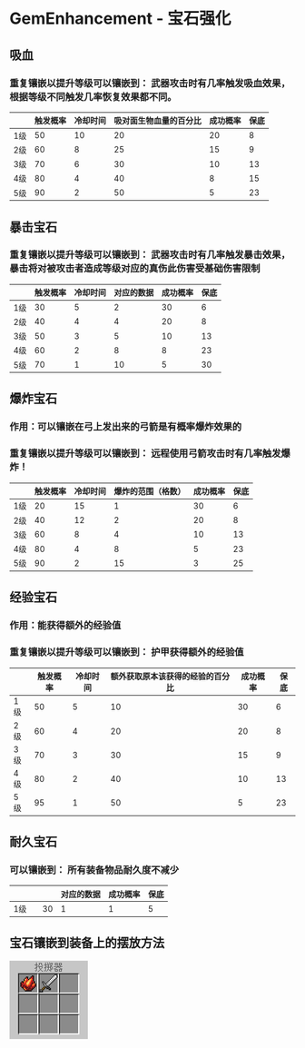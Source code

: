 # GemEnhancement - 宝石强化


## 吸血
### 重复镶嵌以提升等级可以镶嵌到： 武器攻击时有几率触发吸血效果，根据等级不同触发几率恢复效果都不同。

|     | 触发概率          | 冷却时间 | 吸对面生物血量的百分比 | 成功概率           | 保底      |
|-----|-----------------------|----------|------------------------|--------------------|-----------|
| 1级 | 50                    | 10       | 20                     | 20                 | 8         |
| 2级 | 60                    | 8        | 25                     | 15                 | 9         |
| 3级 | 70                    | 6        | 30                     | 10                 | 13        |
| 4级 | 80                    | 4        | 40                     | 8                  | 15        |
| 5级 | 90                    | 2        | 50                     | 5                  | 23        |


## 暴击宝石
### 重复镶嵌以提升等级可以镶嵌到： 武器攻击时有几率触发暴击效果，暴击将对被攻击者造成等级对应的真伤此伤害受基础伤害限制

|     | 触发概率 | 冷却时间 | 对应的数据  | 成功概率           | 保底      |
|-----|----------|----------|-------------|--------------------|-----------|
| 1级 | 30       | 5        | 2           | 30                 | 6         |
| 2级 | 40       | 4        | 4           | 20                 | 8         |
| 3级 | 50       | 3        | 5           | 10                 | 13        |
| 4级 | 60       | 2        | 8           | 8                  | 23        |
| 5级 | 70       | 1        | 10          | 5                  | 30        |

## 爆炸宝石
### 作用：可以镶嵌在弓上发出来的弓箭是有概率爆炸效果的
### 重复镶嵌以提升等级可以镶嵌到： 远程使用弓箭攻击时有几率触发爆炸！

|     | 触发概率     | 冷却时间 | 爆炸的范围（格数） | 成功概率           | 保底      |
|-----|--------------|----------|--------------------|--------------------|-----------|
| 1级 | 20           | 15       | 1                  | 30                 | 6         |
| 2级 | 40           | 12       | 2                  | 20                 | 8         |
| 3级 | 60           | 8        | 4                  | 10                 | 13        |
| 4级 | 80           | 4        | 8                  | 5                  | 23        |
| 5级 | 90           | 2        | 15                 | 3                  | 25        |

## 经验宝石
### 作用：能获得额外的经验值
### 重复镶嵌以提升等级可以镶嵌到： 护甲获得额外的经验值

|     | 触发概率      | 冷却时间 | 额外获取原本该获得的经验的百分比 | 成功概率           | 保底      |
|-----|---------------|----------|----------------------------------|--------------------|-----------|
| 1级 | 50            | 5        | 10                               | 30                 | 6         |
| 2级 | 60            | 4        | 20                               | 20                 | 8         |
| 3级 | 70            | 3        | 30                               | 15                 | 9         |
| 4级 | 80            | 2        | 40                               | 10                 | 13        |
| 5级 | 95            | 1        | 50                               | 5                  | 23        |

## 耐久宝石
### 可以镶嵌到： 所有装备物品耐久度不减少

|     |          |                     | 对应的数据  | 成功概率           | 保底      |
|-----|------------|---------------------|-------------|--------------------|-----------|
| 1级 |            | 30                  | 1           | 1                  | 5         |


## 宝石镶嵌到装备上的摆放方法
![alt text](/public/0504-1-1.png)


